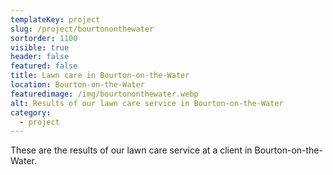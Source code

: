 ```yaml
---
templateKey: project
slug: /project/bourtononthewater
sortorder: 1100
visible: true
header: false
featured: false
title: Lawn care in Bourton-on-the-Water
location: Bourton-on-the-Water
featuredimage: /img/bourtononthewater.webp
alt: Results of our lawn care service in Bourton-on-the-Water
category:
  - project
---
```


These are the results of our lawn care service at a client in
Bourton-on-the-Water.
